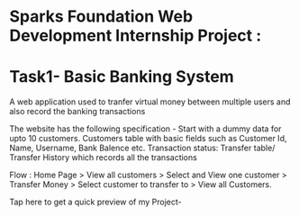 # Sparks Foundation Web Development Internship Project : 
# Task1- Basic Banking System
A web application used to tranfer virtual money between multiple users and also record the banking transactions

The website has the following specification -
Start with a dummy data for upto 10 customers.
Customers table with basic fields such as Customer Id, Name, Username, Bank Balence etc. 
Transaction status: Transfer table/ Transfer History which records all the transactions

Flow : Home Page > View all customers > Select and View one customer > Transfer Money > Select customer to transfer to > View all Customers.

Tap here to get a quick preview of my Project-

